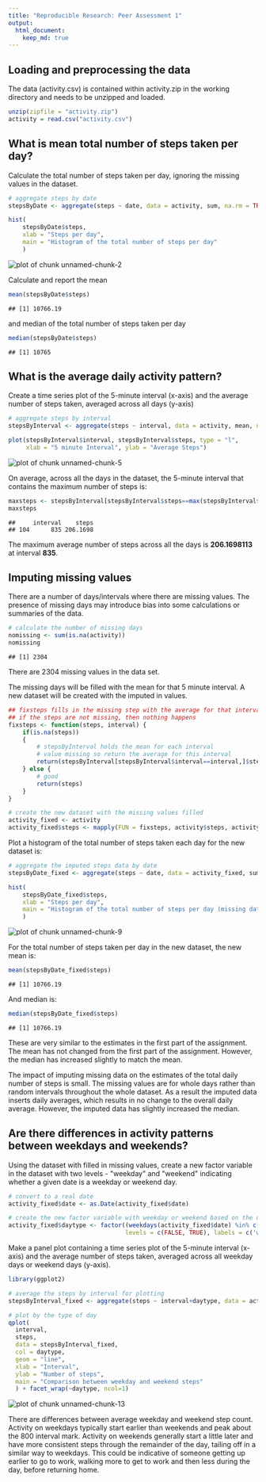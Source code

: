 ```yaml
---
title: "Reproducible Research: Peer Assessment 1"
output: 
  html_document:
    keep_md: true
---
```



## Loading and preprocessing the data

The data (activity.csv) is contained within activity.zip in the working directory and needs to be unzipped and loaded.


```r
unzip(zipfile = "activity.zip")
activity = read.csv("activity.csv")
```

## What is mean total number of steps taken per day?

Calculate the total number of steps taken per day, ignoring the missing values in the dataset.


```r
# aggregate steps by date
stepsByDate <- aggregate(steps ~ date, data = activity, sum, na.rm = TRUE)

hist(
    stepsByDate$steps, 
    xlab = "Steps per day", 
    main = "Histogram of the total number of steps per day"
    )
```

![plot of chunk unnamed-chunk-2](figure/unnamed-chunk-2-1.png) 

Calculate and report the mean 

```r
mean(stepsByDate$steps)
```

```
## [1] 10766.19
```

and median of the total number of steps taken per day

```r
median(stepsByDate$steps)
```

```
## [1] 10765
```


## What is the average daily activity pattern?

Create a time series plot of the 5-minute interval (x-axis) and the average number of steps taken, averaged across all days (y-axis)

```r
# aggregate steps by interval
stepsByInterval <- aggregate(steps ~ interval, data = activity, mean, na.rm = TRUE)

plot(stepsByInterval$interval, stepsByInterval$steps, type = "l",
     xlab = "5 minute Interval", ylab = "Average Steps")
```

![plot of chunk unnamed-chunk-5](figure/unnamed-chunk-5-1.png) 

On average, across all the days in the dataset, the 5-minute interval that contains the maximum number of steps is:

```r
maxsteps <- stepsByInterval[stepsByInterval$steps==max(stepsByInterval$steps),]
maxsteps
```

```
##     interval    steps
## 104      835 206.1698
```

The maximum average number of steps across all the days is **206.1698113** at interval **835**.

## Imputing missing values

There are a number of days/intervals where there are missing values. The presence of missing days may introduce bias into some calculations or summaries of the data.


```r
# calculate the number of missing days
nomissing <- sum(is.na(activity))
nomissing
```

```
## [1] 2304
```

There are 2304 missing values in the data set.

The missing days will be filled with the mean for that 5 minute interval.  A new dataset will be created with the imputed in values.

```r
## fixsteps fills in the missing step with the average for that interval
## if the steps are not missing, then nothing happens
fixsteps <- function(steps, interval) {
    if(is.na(steps))
    {
        # stepsByInterval holds the mean for each interval
        # value missing so return the average for this interval
        return(stepsByInterval[stepsByInterval$interval==interval,]$steps)
    } else {
        # good
        return(steps)
    }
}

# create the new dataset with the missing values filled
activity_fixed <- activity
activity_fixed$steps <- mapply(FUN = fixsteps, activity$steps, activity$interval)
```

Plot a histogram of the total number of steps taken each day for the new dataset is:

```r
# aggregate the imputed steps data by date
stepsByDate_fixed <- aggregate(steps ~ date, data = activity_fixed, sum)

hist(
    stepsByDate_fixed$steps, 
    xlab = "Steps per day", 
    main = "Histogram of the total number of steps per day (missing data filled)"
    )
```

![plot of chunk unnamed-chunk-9](figure/unnamed-chunk-9-1.png) 

For the total number of steps taken per day in the new dataset, the new mean is: 

```r
mean(stepsByDate_fixed$steps)
```

```
## [1] 10766.19
```

And median is:

```r
median(stepsByDate_fixed$steps)
```

```
## [1] 10766.19
```

These are very similar to the estimates in the first part of the assignment.  The mean has not changed from the first part of the assignment.  However, the median has increased slightly to match the mean.

The impact of imputing missing data on the estimates of the total daily number of steps is small.  The missing values are for whole days rather than random intervals throughout the whole dataset.  As a result the imputed data inserts daily averages, which results in no change to the overall daily average.  However, the imputed data has slightly increased the median.


## Are there differences in activity patterns between weekdays and weekends?

Using the dataset with filled in missing values, create a new factor variable in the dataset with two levels - "weekday" and "weekend" indicating whether a given date is a weekday or weekend day.


```r
# convert to a real date
activity_fixed$date <- as.Date(activity_fixed$date)

# create the new factor variable with weekday or weekend based on the date
activity_fixed$daytype <- factor((weekdays(activity_fixed$date) %in% c('Saturday','Sunday')), 
                                 levels = c(FALSE, TRUE), labels = c('weekday', 'weekend'))
```

Make a panel plot containing a time series plot of the 5-minute interval (x-axis) and the average number of steps taken, averaged across all weekday days or weekend days (y-axis).


```r
library(ggplot2)

# average the steps by interval for plotting
stepsByInterval_fixed <- aggregate(steps ~ interval+daytype, data = activity_fixed, mean)

# plot by the type of day
qplot(
  interval, 
  steps, 
  data = stepsByInterval_fixed,
  col = daytype,
  geom = "line",
  xlab = "Interval", 
  ylab = "Number of steps", 
  main = "Comparison between weekday and weekend steps"
  ) + facet_wrap(~daytype, ncol=1)
```

![plot of chunk unnamed-chunk-13](figure/unnamed-chunk-13-1.png) 

There are differences between average weekday and weekend step count.  Activity on weekdays typically start earlier than weekends and peak about the 800 interval mark.  Activity on weekends generally start a little later and have more consistent steps through the remainder of the day, tailing off in a similar way to weekdays.  This could be indicative of someone getting up earlier to go to work, walking more to get to work and then less during the day, before returning home.
